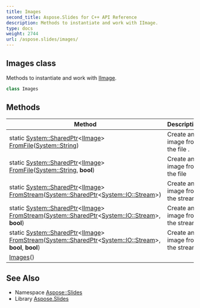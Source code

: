 ```yaml
---
title: Images
second_title: Aspose.Slides for C++ API Reference
description: Methods to instantiate and work with IImage.
type: docs
weight: 2744
url: /aspose.slides/images/
---
```

## Images class


Methods to instantiate and work with [IImage](../iimage/).

```cpp
class Images
```

## Methods

| Method | Description |
| --- | --- |
| static [System::SharedPtr](../../system/sharedptr/)\<[IImage](../iimage/)\> [FromFile](./fromfile/)([System::String](../../system/string/)) | Create an image from the file . |
| static [System::SharedPtr](../../system/sharedptr/)\<[IImage](../iimage/)\> [FromFile](./fromfile/)([System::String](../../system/string/), **bool**) | Create an image from the file |
| static [System::SharedPtr](../../system/sharedptr/)\<[IImage](../iimage/)\> [FromStream](./fromstream/)([System::SharedPtr](../../system/sharedptr/)\<[System::IO::Stream](../../system.io/stream/)\>) | Create an image from the stream. |
| static [System::SharedPtr](../../system/sharedptr/)\<[IImage](../iimage/)\> [FromStream](./fromstream/)([System::SharedPtr](../../system/sharedptr/)\<[System::IO::Stream](../../system.io/stream/)\>, **bool**) | Create an image from the stream. |
| static [System::SharedPtr](../../system/sharedptr/)\<[IImage](../iimage/)\> [FromStream](./fromstream/)([System::SharedPtr](../../system/sharedptr/)\<[System::IO::Stream](../../system.io/stream/)\>, **bool**, **bool**) | Create an image from the stream. |
|  [Images](./images/)() |  |
## See Also

* Namespace [Aspose::Slides](../)
* Library [Aspose.Slides](../../)